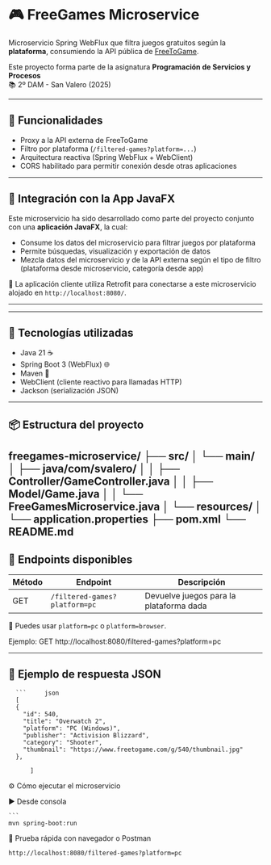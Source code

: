# 🎮 FreeGames Microservice

Microservicio Spring WebFlux que filtra juegos gratuitos según la **plataforma**, consumiendo la API pública de [FreeToGame](https://www.freetogame.com/api-doc).

Este proyecto forma parte de la asignatura **Programación de Servicios y Procesos**  
📚 2º DAM - San Valero (2025)


---

## 🚀 Funcionalidades

- Proxy a la API externa de FreeToGame
- Filtro por plataforma (`/filtered-games?platform=...`)
- Arquitectura reactiva (Spring WebFlux + WebClient)
- CORS habilitado para permitir conexión desde otras aplicaciones

---

## 🔗 Integración con la App JavaFX

Este microservicio ha sido desarrollado como parte del proyecto conjunto con una **aplicación JavaFX**, la cual:

- Consume los datos del microservicio para filtrar juegos por plataforma
- Permite búsquedas, visualización y exportación de datos
- Mezcla datos del microservicio y de la API externa según el tipo de filtro (plataforma desde microservicio, categoría desde app)

📍 La aplicación cliente utiliza Retrofit para conectarse a este microservicio alojado en `http://localhost:8080/`.

---

---

## 🚀 Tecnologías utilizadas

- Java 21 ☕
- Spring Boot 3 (WebFlux) 🌐
- Maven 🔧
- WebClient (cliente reactivo para llamadas HTTP)
- Jackson (serialización JSON)

---

## 📦 Estructura del proyecto
freegames-microservice/ ├── src/ │ └── main/ │ ├── java/com/svalero/ │ │ ├── Controller/GameController.java │ │ ├── Model/Game.java │ │ └── FreeGamesMicroservice.java │ └── resources/ │ └── application.properties ├── pom.xml └── README.md
---

## 📡 Endpoints disponibles

| Método | Endpoint                      | Descripción                             |
|--------|-------------------------------|-----------------------------------------|
| GET    | `/filtered-games?platform=pc` | Devuelve juegos para la plataforma dada |

🔁 Puedes usar `platform=pc` o `platform=browser`.

Ejemplo: GET http://localhost:8080/filtered-games?platform=pc

---

## 🧪 Ejemplo de respuesta JSON

      ```     json
      [
      {
        "id": 540,
        "title": "Overwatch 2",
        "platform": "PC (Windows)",
        "publisher": "Activision Blizzard",
        "category": "Shooter",
        "thumbnail": "https://www.freetogame.com/g/540/thumbnail.jpg"
      },
      
          ]  

⚙️ Cómo ejecutar el microservicio

▶️ Desde consola

    ```
    mvn spring-boot:run
🧪 Prueba rápida con navegador o Postman

    http://localhost:8080/filtered-games?platform=pc
